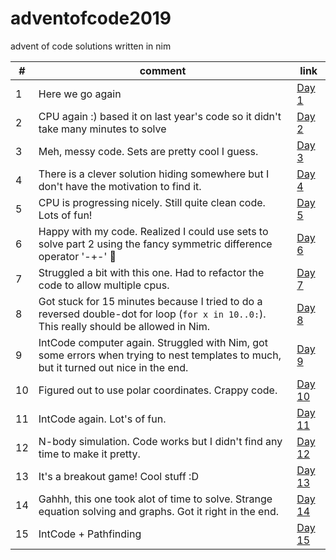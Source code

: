 # adventofcode2019
advent of code solutions written in nim

| # | comment | link |
|---|---------|------|
| 1 | Here we go again | [Day 1](https://github.com/filipux/adventofcode2019/blob/master/a01.nim) |
| 2 | CPU again :) based it on last year's code so it didn't take many minutes to solve | [Day 2](https://github.com/filipux/adventofcode2019/blob/master/a02.nim) |
| 3 | Meh, messy code. Sets are pretty cool I guess. | [Day 3](https://github.com/filipux/adventofcode2019/blob/master/a03.nim) |
| 4 | There is a clever solution hiding somewhere but I don't have the motivation to find it. | [Day 4](https://github.com/filipux/adventofcode2019/blob/master/a04.nim) |
| 5 | CPU is progressing nicely. Still quite clean code. Lots of fun! | [Day 5](https://github.com/filipux/adventofcode2019/blob/master/a05.nim) |
| 6 | Happy with my code. Realized I could use sets to solve part 2 using the fancy symmetric difference operator '-+-' 🥳  | [Day 6](https://github.com/filipux/adventofcode2019/blob/master/a06.nim) |
| 7 | Struggled a bit with this one. Had to refactor the code to allow multiple cpus. | [Day 7](https://github.com/filipux/adventofcode2019/blob/master/a07.nim) |
| 8 | Got stuck for 15 minutes because I tried to do a reversed double-dot for loop (`for x in 10..0:`). This really should be allowed in Nim. | [Day 8](https://github.com/filipux/adventofcode2019/blob/master/a08.nim) |
| 9 | IntCode computer again. Struggled with Nim, got some errors when trying to nest templates to much, but it turned out nice in the end. | [Day 9](https://github.com/filipux/adventofcode2019/blob/master/a09.nim) |
| 10 | Figured out to use polar coordinates. Crappy code.  | [Day 10](https://github.com/filipux/adventofcode2019/blob/master/a10.nim) |
| 11 | IntCode again. Lot's of fun. | [Day 11](https://github.com/filipux/adventofcode2019/blob/master/a11.nim) |
| 12 | N-body simulation. Code works but I didn't find any time to make it pretty. | [Day 12](https://github.com/filipux/adventofcode2019/blob/master/a12.nim) |
| 13 | It's a breakout game! Cool stuff :D | [Day 13](https://github.com/filipux/adventofcode2019/blob/master/a13.nim) |
| 14 | Gahhh, this one took alot of time to solve. Strange equation solving and graphs. Got it right in the end. | [Day 14](https://github.com/filipux/adventofcode2019/blob/master/a14.nim) |
| 15 | IntCode + Pathfinding| [Day 15](https://github.com/filipux/adventofcode2019/blob/master/a15.nim) |
